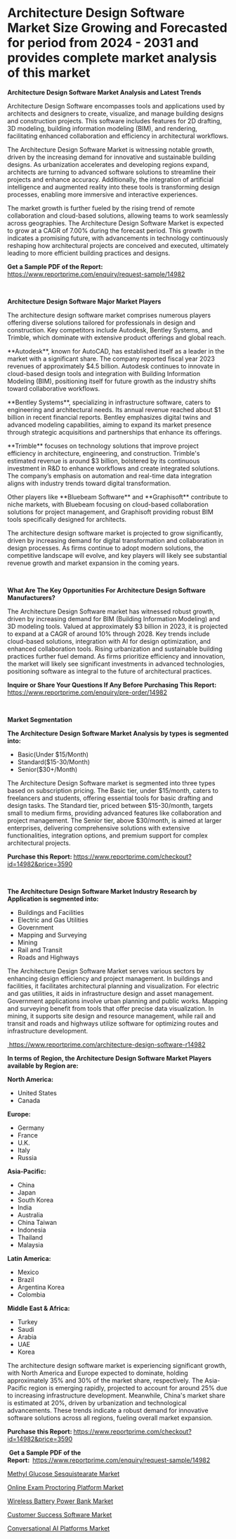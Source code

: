 <p><h1>Architecture Design Software Market Size Growing and Forecasted for period from 2024 - 2031 and provides complete market analysis of this market</h1></p><p><strong>Architecture Design Software Market Analysis and Latest Trends</strong></p>
<p><p>Architecture Design Software encompasses tools and applications used by architects and designers to create, visualize, and manage building designs and construction projects. This software includes features for 2D drafting, 3D modeling, building information modeling (BIM), and rendering, facilitating enhanced collaboration and efficiency in architectural workflows.</p><p>The Architecture Design Software Market is witnessing notable growth, driven by the increasing demand for innovative and sustainable building designs. As urbanization accelerates and developing regions expand, architects are turning to advanced software solutions to streamline their projects and enhance accuracy. Additionally, the integration of artificial intelligence and augmented reality into these tools is transforming design processes, enabling more immersive and interactive experiences.</p><p>The market growth is further fueled by the rising trend of remote collaboration and cloud-based solutions, allowing teams to work seamlessly across geographies. The Architecture Design Software Market is expected to grow at a CAGR of 7.00% during the forecast period. This growth indicates a promising future, with advancements in technology continuously reshaping how architectural projects are conceived and executed, ultimately leading to more efficient building practices and designs.</p></p>
<p><strong>Get a Sample PDF of the Report:&nbsp;</strong> <a href="https://www.reportprime.com/enquiry/request-sample/14982?utm_campaign=33&utm_medium=2&utm_source=Github&utm_content=ia&utm_term=29112024&utm_id=architecture-design-software">https://www.reportprime.com/enquiry/request-sample/14982</a></p>
<p>&nbsp;</p>
<p><strong>Architecture Design Software Major Market Players</strong></p>
<p><p>The architecture design software market comprises numerous players offering diverse solutions tailored for professionals in design and construction. Key competitors include Autodesk, Bentley Systems, and Trimble, which dominate with extensive product offerings and global reach.</p><p>**Autodesk**, known for AutoCAD, has established itself as a leader in the market with a significant share. The company reported fiscal year 2023 revenues of approximately $4.5 billion. Autodesk continues to innovate in cloud-based design tools and integration with Building Information Modeling (BIM), positioning itself for future growth as the industry shifts toward collaborative workflows.</p><p>**Bentley Systems**, specializing in infrastructure software, caters to engineering and architectural needs. Its annual revenue reached about $1 billion in recent financial reports. Bentley emphasizes digital twins and advanced modeling capabilities, aiming to expand its market presence through strategic acquisitions and partnerships that enhance its offerings.</p><p>**Trimble** focuses on technology solutions that improve project efficiency in architecture, engineering, and construction. Trimble's estimated revenue is around $3 billion, bolstered by its continuous investment in R&D to enhance workflows and create integrated solutions. The company’s emphasis on automation and real-time data integration aligns with industry trends toward digital transformation.</p><p>Other players like **Bluebeam Software** and **Graphisoft** contribute to niche markets, with Bluebeam focusing on cloud-based collaboration solutions for project management, and Graphisoft providing robust BIM tools specifically designed for architects. </p><p>The architecture design software market is projected to grow significantly, driven by increasing demand for digital transformation and collaboration in design processes. As firms continue to adopt modern solutions, the competitive landscape will evolve, and key players will likely see substantial revenue growth and market expansion in the coming years.</p></p>
<p>&nbsp;</p>
<p><strong>What Are The Key Opportunities For Architecture Design Software Manufacturers?</strong></p>
<p><p>The Architecture Design Software market has witnessed robust growth, driven by increasing demand for BIM (Building Information Modeling) and 3D modeling tools. Valued at approximately $3 billion in 2023, it is projected to expand at a CAGR of around 10% through 2028. Key trends include cloud-based solutions, integration with AI for design optimization, and enhanced collaboration tools. Rising urbanization and sustainable building practices further fuel demand. As firms prioritize efficiency and innovation, the market will likely see significant investments in advanced technologies, positioning software as integral to the future of architectural practices.</p></p>
<p><strong>Inquire or Share Your Questions If Any Before Purchasing This Report:</strong> <a href="https://www.reportprime.com/enquiry/pre-order/14982?utm_campaign=33&utm_medium=2&utm_source=Github&utm_content=ia&utm_term=29112024&utm_id=architecture-design-software">https://www.reportprime.com/enquiry/pre-order/14982</a></p>
<p>&nbsp;</p>
<p><strong>Market Segmentation</strong></p>
<p><strong>The Architecture Design Software Market Analysis by types is segmented into:</strong></p>
<p><ul><li>Basic(Under $15/Month)</li><li>Standard($15-30/Month)</li><li>Senior($30+/Month)</li></ul></p>
<p><p>The Architecture Design Software market is segmented into three types based on subscription pricing. The Basic tier, under $15/month, caters to freelancers and students, offering essential tools for basic drafting and design tasks. The Standard tier, priced between $15-30/month, targets small to medium firms, providing advanced features like collaboration and project management. The Senior tier, above $30/month, is aimed at larger enterprises, delivering comprehensive solutions with extensive functionalities, integration options, and premium support for complex architectural projects.</p></p>
<p><strong>Purchase this Report:&nbsp;</strong><a href="https://www.reportprime.com/checkout?id=14982&price=3590&utm_campaign=33&utm_medium=2&utm_source=Github&utm_content=ia&utm_term=29112024&utm_id=architecture-design-software">https://www.reportprime.com/checkout?id=14982&price=3590</a></p>
<p>&nbsp;</p>
<p><strong>The Architecture Design Software Market Industry Research by Application is segmented into:</strong></p>
<p><ul><li>Buildings and Facilities</li><li>Electric and Gas Utilities</li><li>Government</li><li>Mapping and Surveying</li><li>Mining</li><li>Rail and Transit</li><li>Roads and Highways</li></ul></p>
<p><p>The Architecture Design Software Market serves various sectors by enhancing design efficiency and project management. In buildings and facilities, it facilitates architectural planning and visualization. For electric and gas utilities, it aids in infrastructure design and asset management. Government applications involve urban planning and public works. Mapping and surveying benefit from tools that offer precise data visualization. In mining, it supports site design and resource management, while rail and transit and roads and highways utilize software for optimizing routes and infrastructure development.</p></p>
<p><a href="https://www.reportprime.com/architecture-design-software-r14982?utm_campaign=33&utm_medium=2&utm_source=Github&utm_content=ia&utm_term=29112024&utm_id=architecture-design-software">&nbsp;https://www.reportprime.com/architecture-design-software-r14982</a></p>
<p><strong>In terms of Region, the Architecture Design Software Market Players available by Region are:</strong></p>
<p>
    <p> <strong> North America: </strong>
        <ul>
            <li>United States</li>
            <li>Canada</li>
        </ul>
        </p> 
    <p> <strong> Europe: </strong>
        <ul>
            <li>Germany</li>
            <li>France</li>
            <li>U.K.</li>
            <li>Italy</li>
            <li>Russia</li>
        </ul>
        </p> 
    <p> <strong> Asia-Pacific: </strong>
        <ul>
            <li>China</li>
            <li>Japan</li>
            <li>South Korea</li>
            <li>India</li>
            <li>Australia</li>
            <li>China Taiwan</li>
            <li>Indonesia</li>
            <li>Thailand</li>
            <li>Malaysia</li>
        </ul>
        </p> 
    <p> <strong> Latin America: </strong>
        <ul>
            <li>Mexico</li>
            <li>Brazil</li>
            <li>Argentina Korea</li>
            <li>Colombia</li>
        </ul>
        </p> 
    <p> <strong> Middle East & Africa: </strong>
        <ul>
            <li>Turkey</li>
            <li>Saudi</li>
            <li>Arabia</li>
            <li>UAE</li>
            <li>Korea</li>
        </ul>
    </p>
    </p>
<p><p>The architecture design software market is experiencing significant growth, with North America and Europe expected to dominate, holding approximately 35% and 30% of the market share, respectively. The Asia-Pacific region is emerging rapidly, projected to account for around 25% due to increasing infrastructure development. Meanwhile, China's market share is estimated at 20%, driven by urbanization and technological advancements. These trends indicate a robust demand for innovative software solutions across all regions, fueling overall market expansion.</p></p>
<p><strong>Purchase this Report: </strong><a href="https://www.reportprime.com/checkout?id=14982&price=3590&utm_campaign=33&utm_medium=2&utm_source=Github&utm_content=ia&utm_term=29112024&utm_id=architecture-design-software">https://www.reportprime.com/checkout?id=14982&price=3590</a></p>
<p>&nbsp;<strong>Get a Sample PDF of the Report:&nbsp;&nbsp;</strong><a href="https://www.reportprime.com/enquiry/request-sample/14982?utm_campaign=33&utm_medium=2&utm_source=Github&utm_content=ia&utm_term=29112024&utm_id=architecture-design-software">https://www.reportprime.com/enquiry/request-sample/14982</a></p>
<p><strong></strong></p>
<p><p><a href="https://www.linkedin.com/pulse/exploring-methyl-glucose-sesquistearate-market-strategic-lkype?utm_campaign=33&utm_medium=2&utm_source=Github&utm_content=ia&utm_term=29112024&utm_id=architecture-design-software">Methyl Glucose Sesquistearate Market</a></p><p><a href="https://issuu.com/reportprime-2/docs/online-exam-proctoring-platform-market-size-2030.p?utm_campaign=33&utm_medium=2&utm_source=Github&utm_content=ia&utm_term=29112024&utm_id=architecture-design-software">Online Exam Proctoring Platform Market</a></p><p><a href="https://www.linkedin.com/pulse/global-wireless-battery-power-bank-market-sector2024-qhwbf?utm_campaign=33&utm_medium=2&utm_source=Github&utm_content=ia&utm_term=29112024&utm_id=architecture-design-software">Wireless Battery Power Bank Market</a></p><p><a href="https://github.com/rodinayygacklezi/Market-Research-Report-List-1/blob/main/customer-success-software-market.md?utm_campaign=33&utm_medium=2&utm_source=Github&utm_content=ia&utm_term=29112024&utm_id=architecture-design-software">Customer Success Software Market</a></p><p><a href="https://github.com/hammelximalschid/Market-Research-Report-List-1/blob/main/conversational-ai-platforms-market.md?utm_campaign=33&utm_medium=2&utm_source=Github&utm_content=ia&utm_term=29112024&utm_id=architecture-design-software">Conversational AI Platforms Market</a></p></p>
